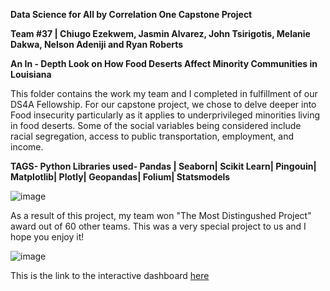 **Data Science for All by Correlation One Capstone Project**

**Team #37 | Chiugo Ezekwem, Jasmin Alvarez, John Tsirigotis, Melanie Dakwa, Nelson Adeniji and Ryan Roberts**

**An In - Depth Look on How Food Deserts Affect Minority Communities in Louisiana**

This folder contains the work my team and I completed in fulfillment of our DS4A Fellowship. For our capstone project, we chose to delve deeper into Food insecurity particularly as it applies to underprivileged minorities living in food deserts. Some of the social variables being considered include racial segregation, access to public transportation, employment, and income.

**TAGS- Python Libraries used- Pandas | Seaborn| Scikit Learn| Pingouin| Matplotlib| Plotly| Geopandas| Folium| Statsmodels**



![image](https://github.com/cezekwem/portfolio/assets/135195102/2ab2e8da-c496-4ac4-bdc9-7ae04ee4073f)

As a result of this project, my team won "The Most Distingushed Project" award out of 60 other teams. This was a very special project to us and I hope you enjoy it!

![image](https://github.com/cezekwem/portfolio/assets/135195102/95eb13d0-620c-4c98-86a1-824f0af44e9b)


This is the link to the interactive dashboard [here](https://public.tableau.com/app/profile/jas4697/viz/shared/4GN3H369K)
